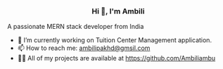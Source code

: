 
 <h3 align="center"> Hi 👋, I'm Ambili </h3>  
 
A passionate MERN stack developer from India<br/>
- 🔭 I’m currently working on Tuition Center Management application.
- 📫 How to reach me: ambilipakhd@gmsil.com
- 👨‍💻 All of my projects are available at https://github.com/Ambiliambu  

